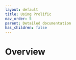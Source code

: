 ```yaml
---
layout: default
title: Using Prolific
nav_order: 5
parent: Detailed documentation
has_children: false
---
```


# Overview
